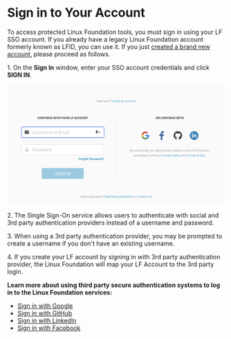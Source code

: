 # Sign in to Your Account

To access protected Linux Foundation tools, you must sign in using your LF SSO account. If you already have a legacy Linux Foundation account formerly known as LFID, you can use it. If you just [created a brand new account](../create-an-account.md), please proceed as follows.

1\. On the **Sign In** window, enter your SSO account credentials and click **SIGN IN**.

![](<../../.gitbook/assets/New SSO (1).png>)

2\. The Single Sign-On service allows users to authenticate with social and 3rd party authentication providers instead of a username and password.

3\. When using a 3rd party authentication provider, you may be prompted to create a username if you don't have an existing username.&#x20;

4\. If you create your LF account by signing in with 3rd party authentication provider, the Linux Foundation will map your LF Account to the 3rd party login.

**Learn more about using third party secure authentication systems to log in to the Linux Foundation services:**

* ​[Sign in with Google](sign-in-with-google.md)​
* ​[Sign in with GitHub](sign-in-with-github.md)​
* ​[Sign in with LinkedIn](sign-in-with-linkedin.md)​
* ​[Sign in with Facebook](sign-in-with-facebook.md)​
